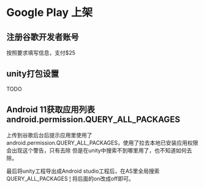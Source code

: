 # Google Play 上架
## 注册谷歌开发者账号
按照要求填写信息，支付$25

## unity打包设置
TODO

## Android 11获取应用列表 android.permission.QUERY_ALL_PACKAGES
上传到谷歌后台后提示应用里使用了android.permission.QUERY_ALL_PACKAGES，使用了拉去本地已安装应用权限会出现这个警告，只有去除
但是在unity中搜索不到哪里用了，也不知道如何去除。

最后将unity工程导出成Android studio工程后，在AS里全局搜索QUERY_ALL_PACKAGES
[!]()
将后面的on改成off即可。

